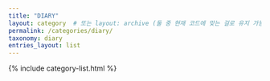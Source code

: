 ```yaml
---
title: "DIARY"
layout: category  # 또는 layout: archive (둘 중 현재 코드에 맞는 걸로 유지 가능)
permalink: /categories/diary/
taxonomy: diary
entries_layout: list
---
```

{% include category-list.html %}